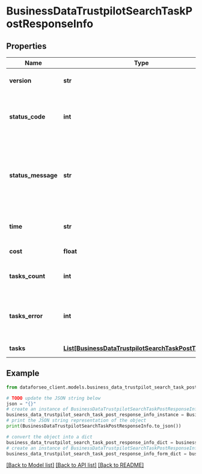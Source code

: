 # BusinessDataTrustpilotSearchTaskPostResponseInfo


## Properties

Name | Type | Description | Notes
------------ | ------------- | ------------- | -------------
**version** | **str** | the current version of the API | [optional] 
**status_code** | **int** | general status code you can find the full list of the response codes here | [optional] 
**status_message** | **str** | general informational message you can find the full list of general informational messages here | [optional] 
**time** | **str** | total execution time, seconds | [optional] 
**cost** | **float** | total tasks cost, USD | [optional] 
**tasks_count** | **int** | the number of tasks in the tasks array | [optional] 
**tasks_error** | **int** | the number of tasks in the tasks array returned with an error | [optional] 
**tasks** | [**List[BusinessDataTrustpilotSearchTaskPostTaskInfo]**](BusinessDataTrustpilotSearchTaskPostTaskInfo.md) | array of tasks | [optional] 

## Example

```python
from dataforseo_client.models.business_data_trustpilot_search_task_post_response_info import BusinessDataTrustpilotSearchTaskPostResponseInfo

# TODO update the JSON string below
json = "{}"
# create an instance of BusinessDataTrustpilotSearchTaskPostResponseInfo from a JSON string
business_data_trustpilot_search_task_post_response_info_instance = BusinessDataTrustpilotSearchTaskPostResponseInfo.from_json(json)
# print the JSON string representation of the object
print(BusinessDataTrustpilotSearchTaskPostResponseInfo.to_json())

# convert the object into a dict
business_data_trustpilot_search_task_post_response_info_dict = business_data_trustpilot_search_task_post_response_info_instance.to_dict()
# create an instance of BusinessDataTrustpilotSearchTaskPostResponseInfo from a dict
business_data_trustpilot_search_task_post_response_info_form_dict = business_data_trustpilot_search_task_post_response_info.from_dict(business_data_trustpilot_search_task_post_response_info_dict)
```
[[Back to Model list]](../README.md#documentation-for-models) [[Back to API list]](../README.md#documentation-for-api-endpoints) [[Back to README]](../README.md)


